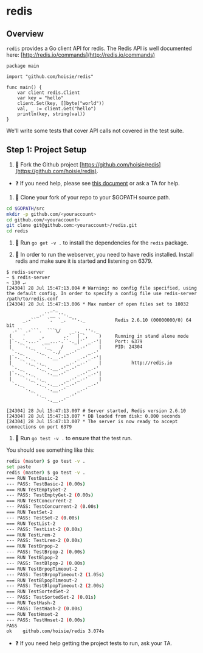 # redis 

## Overview

`redis` provides a Go client API for redis.  The Redis API is well documented here: [http://redis.io/commands](http://redis.io/commands)

```
package main

import "github.com/hoisie/redis"

func main() {
    var client redis.Client
    var key = "hello"
    client.Set(key, []byte("world"))
    val, _ := client.Get("hello")
    println(key, string(val))
}
```

We'll write some tests that cover API calls not covered in the test suite.


## Step 1: Project Setup

1. :star2: Fork the Github project [https://github.com/hoisie/redis](https://github.com/hoisie/redis).

  * :question: If you need help, please see [this document](https://help.github.com/articles/fork-a-repo/) or ask a TA for help.

1. :star2: Clone your fork of your repo to your $GOPATH source path.

```bash
cd $GOPATH/src 
mkdir -p github.com/<youraccount>
cd github.com/<youraccount>
git clone git@github.com:<youraccount>/redis.git
cd redis
```

1. :star2: Run `go get -v .` to install the dependencies for the `redis` package.

1. :star2: In order to run the webserver, you need to have redis installed.  Install redis and make sure it is started and listening on 6379.

```
$ redis-server
~ $ redis-server                                                                                                                            ~ 130 ↵
[24304] 28 Jul 15:47:13.004 # Warning: no config file specified, using the default config. In order to specify a config file use redis-server /path/to/redis.conf
[24304] 28 Jul 15:47:13.006 * Max number of open files set to 10032
                _._
           _.-``__ ''-._
      _.-``    `.  `_.  ''-._           Redis 2.6.10 (00000000/0) 64 bit
  .-`` .-```.  ```\/    _.,_ ''-._
 (    '      ,       .-`  | `,    )     Running in stand alone mode
 |`-._`-...-` __...-.``-._|'` _.-'|     Port: 6379
 |    `-._   `._    /     _.-'    |     PID: 24304
  `-._    `-._  `-./  _.-'    _.-'
 |`-._`-._    `-.__.-'    _.-'_.-'|
 |    `-._`-._        _.-'_.-'    |           http://redis.io
  `-._    `-._`-.__.-'_.-'    _.-'
 |`-._`-._    `-.__.-'    _.-'_.-'|
 |    `-._`-._        _.-'_.-'    |
  `-._    `-._`-.__.-'_.-'    _.-'
      `-._    `-.__.-'    _.-'
          `-._        _.-'
              `-.__.-'

[24304] 28 Jul 15:47:13.007 # Server started, Redis version 2.6.10
[24304] 28 Jul 15:47:13.007 * DB loaded from disk: 0.000 seconds
[24304] 28 Jul 15:47:13.007 * The server is now ready to accept connections on port 6379
```

1. :star2: Run `go test -v .` to ensure that the test run.

You should see something like this:

```bash
redis (master) $ go test -v .      
set paste
redis (master) $ go test -v .                                                                                  ~GOPATH/src/github.com/hoisie/redis
=== RUN TestBasic-2
--- PASS: TestBasic-2 (0.00s)
=== RUN TestEmptyGet-2
--- PASS: TestEmptyGet-2 (0.00s)
=== RUN TestConcurrent-2
--- PASS: TestConcurrent-2 (0.00s)
=== RUN TestSet-2
--- PASS: TestSet-2 (0.00s)
=== RUN TestList-2
--- PASS: TestList-2 (0.00s)
=== RUN TestLrem-2
--- PASS: TestLrem-2 (0.00s)
=== RUN TestBrpop-2
--- PASS: TestBrpop-2 (0.00s)
=== RUN TestBlpop-2
--- PASS: TestBlpop-2 (0.00s)
=== RUN TestBrpopTimeout-2
--- PASS: TestBrpopTimeout-2 (1.05s)
=== RUN TestBlpopTimeout-2
--- PASS: TestBlpopTimeout-2 (2.00s)
=== RUN TestSortedSet-2
--- PASS: TestSortedSet-2 (0.01s)
=== RUN TestHash-2
--- PASS: TestHash-2 (0.00s)
=== RUN TestHmset-2
--- PASS: TestHmset-2 (0.00s)
PASS
ok    github.com/hoisie/redis 3.074s
```

  * :question: If you need help getting the project tests to run, ask your TA.

